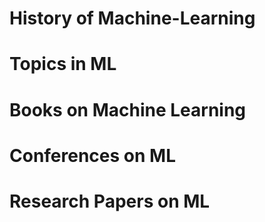 # History of Machine-Learning



# Topics in ML


# Books on Machine Learning



# Conferences on ML




# Research Papers on ML
## 



